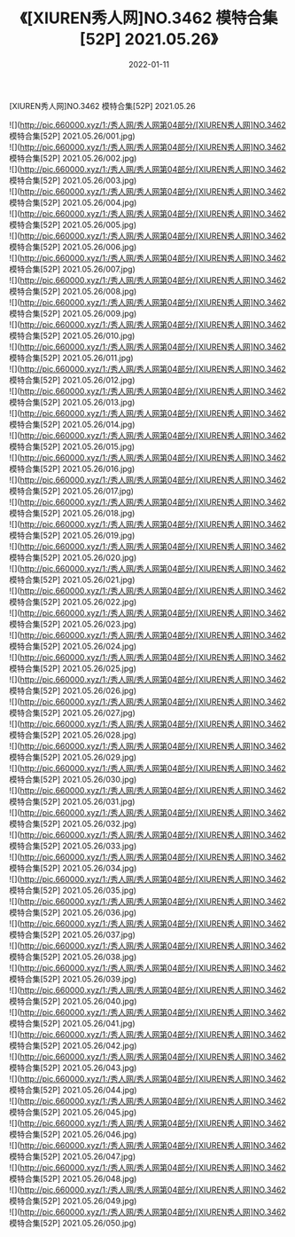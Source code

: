 ﻿---
layout: post
title:  《[XIUREN秀人网]NO.3462 模特合集[52P] 2021.05.26》
date:   2022-01-11
img: http://pic.660000.xyz/1:/秀人网/秀人网第04部分/[XIUREN秀人网]NO.3462 模特合集[52P] 2021.05.26/000.jpg
categories: [美女, 清纯, 唯美]
---

[XIUREN秀人网]NO.3462 模特合集[52P] 2021.05.26

 ![](http://pic.660000.xyz/1:/秀人网/秀人网第04部分/[XIUREN秀人网]NO.3462 模特合集[52P] 2021.05.26/001.jpg) <br>![](http://pic.660000.xyz/1:/秀人网/秀人网第04部分/[XIUREN秀人网]NO.3462 模特合集[52P] 2021.05.26/002.jpg) <br>![](http://pic.660000.xyz/1:/秀人网/秀人网第04部分/[XIUREN秀人网]NO.3462 模特合集[52P] 2021.05.26/003.jpg) <br>![](http://pic.660000.xyz/1:/秀人网/秀人网第04部分/[XIUREN秀人网]NO.3462 模特合集[52P] 2021.05.26/004.jpg) <br>![](http://pic.660000.xyz/1:/秀人网/秀人网第04部分/[XIUREN秀人网]NO.3462 模特合集[52P] 2021.05.26/005.jpg) <br>![](http://pic.660000.xyz/1:/秀人网/秀人网第04部分/[XIUREN秀人网]NO.3462 模特合集[52P] 2021.05.26/006.jpg) <br>![](http://pic.660000.xyz/1:/秀人网/秀人网第04部分/[XIUREN秀人网]NO.3462 模特合集[52P] 2021.05.26/007.jpg) <br>![](http://pic.660000.xyz/1:/秀人网/秀人网第04部分/[XIUREN秀人网]NO.3462 模特合集[52P] 2021.05.26/008.jpg) <br>![](http://pic.660000.xyz/1:/秀人网/秀人网第04部分/[XIUREN秀人网]NO.3462 模特合集[52P] 2021.05.26/009.jpg) <br>![](http://pic.660000.xyz/1:/秀人网/秀人网第04部分/[XIUREN秀人网]NO.3462 模特合集[52P] 2021.05.26/010.jpg) <br>![](http://pic.660000.xyz/1:/秀人网/秀人网第04部分/[XIUREN秀人网]NO.3462 模特合集[52P] 2021.05.26/011.jpg) <br>![](http://pic.660000.xyz/1:/秀人网/秀人网第04部分/[XIUREN秀人网]NO.3462 模特合集[52P] 2021.05.26/012.jpg) <br>![](http://pic.660000.xyz/1:/秀人网/秀人网第04部分/[XIUREN秀人网]NO.3462 模特合集[52P] 2021.05.26/013.jpg) <br>![](http://pic.660000.xyz/1:/秀人网/秀人网第04部分/[XIUREN秀人网]NO.3462 模特合集[52P] 2021.05.26/014.jpg) <br>![](http://pic.660000.xyz/1:/秀人网/秀人网第04部分/[XIUREN秀人网]NO.3462 模特合集[52P] 2021.05.26/015.jpg) <br>![](http://pic.660000.xyz/1:/秀人网/秀人网第04部分/[XIUREN秀人网]NO.3462 模特合集[52P] 2021.05.26/016.jpg) <br>![](http://pic.660000.xyz/1:/秀人网/秀人网第04部分/[XIUREN秀人网]NO.3462 模特合集[52P] 2021.05.26/017.jpg) <br>![](http://pic.660000.xyz/1:/秀人网/秀人网第04部分/[XIUREN秀人网]NO.3462 模特合集[52P] 2021.05.26/018.jpg) <br>![](http://pic.660000.xyz/1:/秀人网/秀人网第04部分/[XIUREN秀人网]NO.3462 模特合集[52P] 2021.05.26/019.jpg) <br>![](http://pic.660000.xyz/1:/秀人网/秀人网第04部分/[XIUREN秀人网]NO.3462 模特合集[52P] 2021.05.26/020.jpg) <br>![](http://pic.660000.xyz/1:/秀人网/秀人网第04部分/[XIUREN秀人网]NO.3462 模特合集[52P] 2021.05.26/021.jpg) <br>![](http://pic.660000.xyz/1:/秀人网/秀人网第04部分/[XIUREN秀人网]NO.3462 模特合集[52P] 2021.05.26/022.jpg) <br>![](http://pic.660000.xyz/1:/秀人网/秀人网第04部分/[XIUREN秀人网]NO.3462 模特合集[52P] 2021.05.26/023.jpg) <br>![](http://pic.660000.xyz/1:/秀人网/秀人网第04部分/[XIUREN秀人网]NO.3462 模特合集[52P] 2021.05.26/024.jpg) <br>![](http://pic.660000.xyz/1:/秀人网/秀人网第04部分/[XIUREN秀人网]NO.3462 模特合集[52P] 2021.05.26/025.jpg) <br>![](http://pic.660000.xyz/1:/秀人网/秀人网第04部分/[XIUREN秀人网]NO.3462 模特合集[52P] 2021.05.26/026.jpg) <br>![](http://pic.660000.xyz/1:/秀人网/秀人网第04部分/[XIUREN秀人网]NO.3462 模特合集[52P] 2021.05.26/027.jpg) <br>![](http://pic.660000.xyz/1:/秀人网/秀人网第04部分/[XIUREN秀人网]NO.3462 模特合集[52P] 2021.05.26/028.jpg) <br>![](http://pic.660000.xyz/1:/秀人网/秀人网第04部分/[XIUREN秀人网]NO.3462 模特合集[52P] 2021.05.26/029.jpg) <br>![](http://pic.660000.xyz/1:/秀人网/秀人网第04部分/[XIUREN秀人网]NO.3462 模特合集[52P] 2021.05.26/030.jpg) <br>![](http://pic.660000.xyz/1:/秀人网/秀人网第04部分/[XIUREN秀人网]NO.3462 模特合集[52P] 2021.05.26/031.jpg) <br>![](http://pic.660000.xyz/1:/秀人网/秀人网第04部分/[XIUREN秀人网]NO.3462 模特合集[52P] 2021.05.26/032.jpg) <br>![](http://pic.660000.xyz/1:/秀人网/秀人网第04部分/[XIUREN秀人网]NO.3462 模特合集[52P] 2021.05.26/033.jpg) <br>![](http://pic.660000.xyz/1:/秀人网/秀人网第04部分/[XIUREN秀人网]NO.3462 模特合集[52P] 2021.05.26/034.jpg) <br>![](http://pic.660000.xyz/1:/秀人网/秀人网第04部分/[XIUREN秀人网]NO.3462 模特合集[52P] 2021.05.26/035.jpg) <br>![](http://pic.660000.xyz/1:/秀人网/秀人网第04部分/[XIUREN秀人网]NO.3462 模特合集[52P] 2021.05.26/036.jpg) <br>![](http://pic.660000.xyz/1:/秀人网/秀人网第04部分/[XIUREN秀人网]NO.3462 模特合集[52P] 2021.05.26/037.jpg) <br>![](http://pic.660000.xyz/1:/秀人网/秀人网第04部分/[XIUREN秀人网]NO.3462 模特合集[52P] 2021.05.26/038.jpg) <br>![](http://pic.660000.xyz/1:/秀人网/秀人网第04部分/[XIUREN秀人网]NO.3462 模特合集[52P] 2021.05.26/039.jpg) <br>![](http://pic.660000.xyz/1:/秀人网/秀人网第04部分/[XIUREN秀人网]NO.3462 模特合集[52P] 2021.05.26/040.jpg) <br>![](http://pic.660000.xyz/1:/秀人网/秀人网第04部分/[XIUREN秀人网]NO.3462 模特合集[52P] 2021.05.26/041.jpg) <br>![](http://pic.660000.xyz/1:/秀人网/秀人网第04部分/[XIUREN秀人网]NO.3462 模特合集[52P] 2021.05.26/042.jpg) <br>![](http://pic.660000.xyz/1:/秀人网/秀人网第04部分/[XIUREN秀人网]NO.3462 模特合集[52P] 2021.05.26/043.jpg) <br>![](http://pic.660000.xyz/1:/秀人网/秀人网第04部分/[XIUREN秀人网]NO.3462 模特合集[52P] 2021.05.26/044.jpg) <br>![](http://pic.660000.xyz/1:/秀人网/秀人网第04部分/[XIUREN秀人网]NO.3462 模特合集[52P] 2021.05.26/045.jpg) <br>![](http://pic.660000.xyz/1:/秀人网/秀人网第04部分/[XIUREN秀人网]NO.3462 模特合集[52P] 2021.05.26/046.jpg) <br>![](http://pic.660000.xyz/1:/秀人网/秀人网第04部分/[XIUREN秀人网]NO.3462 模特合集[52P] 2021.05.26/047.jpg) <br>![](http://pic.660000.xyz/1:/秀人网/秀人网第04部分/[XIUREN秀人网]NO.3462 模特合集[52P] 2021.05.26/048.jpg) <br>![](http://pic.660000.xyz/1:/秀人网/秀人网第04部分/[XIUREN秀人网]NO.3462 模特合集[52P] 2021.05.26/049.jpg) <br>![](http://pic.660000.xyz/1:/秀人网/秀人网第04部分/[XIUREN秀人网]NO.3462 模特合集[52P] 2021.05.26/050.jpg) <br>